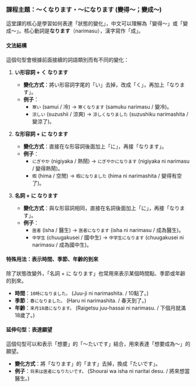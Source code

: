 </br>

### **課程主題：～くなります・～になります (變得～；變成～)**

這堂課的核心是學習如何表達「狀態的變化」，中文可以理解為「變得～」或「變成～」。核心動詞是**なります**（narimasu），漢字寫作「成」。

#### **文法結構**

這個句型會根據前面接續的詞語類別而有不同的變化：

1.  **い形容詞 + く なります**
    *   **變化方式**：將い形容詞字尾的「い」去掉，改成「く」，再加上「なります」。
    *   **例子**：
        *   `寒い` (samui / 冷) → `寒くなります` (samuku narimasu / 變冷)。
        *   `涼しい` (suzushii / 涼爽) → `涼しくなりました` (suzushiku narimashita / 變涼了)。

2.  **な形容詞 + に なります**
    *   **變化方式**：直接在な形容詞後面加上「に」，再接「なります」。
    *   **例子**：
        *   `にぎやか` (nigiyaka / 熱鬧) → `にぎやかになります` (nigiyaka ni narimasu / 變得熱鬧)。
        *   `暇` (hima / 空閒) → `暇になりました` (hima ni narimashita / 變得有空了)。

3.  **名詞 + に なります**
    *   **變化方式**：與な形容詞相同，直接在名詞後面加上「に」，再接「なります」。
    *   **例子**：
        *   `医者` (isha / 醫生) → `医者になります` (isha ni narimasu / 成為醫生)。
        *   `中学生` (chuugakusei / 國中生) → `中学生になります` (chuugakusei ni narimasu / 成為國中生)。

#### **特殊用法：表示時間、季節、年齡的到來**

除了狀態改變外，「名詞 + に なります」也常用來表示某個時間點、季節或年齡的到來。

*   **時間**：`10時になりました。` (Juu-ji ni narimashita. / 10點了。)
*   **季節**：`春になりました。` (Haru ni narimashita. / 春天到了。)
*   **年齡**：`来月18歳になります。` (Raigetsu juu-hassai ni narimasu. / 下個月就滿18歲了。)

#### **延伸句型：表達願望**

這個句型可以和表示「想要」的「～たいです」結合，用來表達「想要成為～」的願望。

*   **變化方式**：將「なります」的「ます」去掉，換成「たいです」。
*   **例子**：`将来は医者になりたいです。` (Shourai wa isha ni naritai desu. / 將來想當醫生。)


</br>
